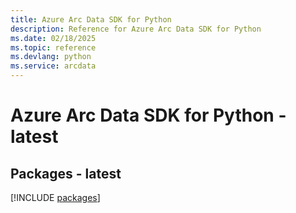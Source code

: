 ```yaml
---
title: Azure Arc Data SDK for Python
description: Reference for Azure Arc Data SDK for Python
ms.date: 02/18/2025
ms.topic: reference
ms.devlang: python
ms.service: arcdata
---
```

# Azure Arc Data SDK for Python - latest
## Packages - latest
[!INCLUDE [packages](arc-data-index.md)]